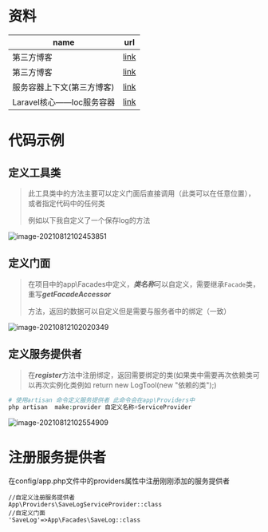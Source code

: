 # 资料

| name                       | url                                                          |
| -------------------------- | ------------------------------------------------------------ |
| 第三方博客                 | [link](https://ziruchu.com/art/23)                           |
| 第三方博客                 | [link](https://www.qianjinyike.com/laravel-%e6%a0%b8%e5%bf%83%e6%a6%82%e5%bf%b5%ef%bc%88%e6%9c%8d%e5%8a%a1%e5%ae%b9%e5%99%a8%e3%80%81%e6%9c%8d%e5%8a%a1%e6%8f%90%e4%be%9b%e8%80%85%e3%80%81facades%e3%80%81contracts%e3%80%81%e8%be%85/) |
| 服务容器上下文(第三方博客) | [link](https://segmentfault.com/q/1010000005945646)          |
| Laravel核心——Ioc服务容器   | [link](https://segmentfault.com/a/1190000009369477)          |



#  代码示例

##  定义工具类

> 此工具类中的方法主要可以定义门面后直接调用（此类可以在任意位置），或者指定代码中的任何类
>
> 例如以下我自定义了一个保存log的方法

![image-20210812102453851](https://yaoliuyang-blog-images.oss-cn-beijing.aliyuncs.com/blogImages/image-20210812102453851.png)

## 定义门面

> 在项目中的app\Facades中定义，***类名称***可以自定义，需要继承`Facade`类，重写***getFacadeAccessor***
>
> 方法，返回的数据可以自定义但是需要与服务者中的绑定（一致）

![image-20210812102020349](https://yaoliuyang-blog-images.oss-cn-beijing.aliyuncs.com/blogImages/image-20210812102020349.png)





## 定义服务提供者

> 在***register***方法中注册绑定，返回需要绑定的类(如果类中需要再次依赖类可以再次实例化类例如 return new LogTool(new "依赖的类");)

```php
# 使用artisan 命令定义服务提供者 此命令会在app\Providers中
php artisan  make:provider 自定义名称+ServiceProvider    
```

![image-20210812102554909](https://yaoliuyang-blog-images.oss-cn-beijing.aliyuncs.com/blogImages/image-20210812102554909.png)

# 注册服务提供者

在config/app.php文件中的providers属性中注册刚刚添加的服务提供者

```
//自定义注册服务提供者
App\Providers\SaveLogServiceProvider::class
//自定义门面
'SaveLog'=>App\Facades\SaveLog::class
```
